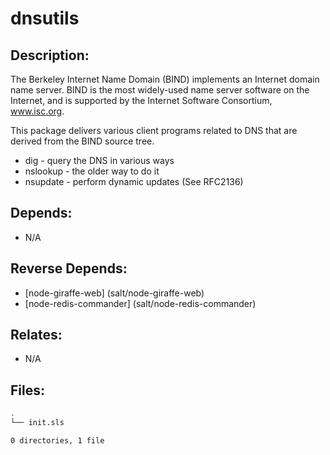 # dnsutils

## Description:

The Berkeley Internet Name Domain (BIND) implements an Internet domain name server.  BIND is the most widely-used name server software on the Internet, and is supported by the Internet Software Consortium, www.isc.org.

This package delivers various client programs related to DNS that are derived from the BIND source tree.

- dig - query the DNS in various ways
- nslookup - the older way to do it
- nsupdate - perform dynamic updates (See RFC2136)

## Depends:

  -  N/A

## Reverse Depends:

  -  [node-giraffe-web] (salt/node-giraffe-web)
  -  [node-redis-commander] (salt/node-redis-commander)

## Relates:

  -  N/A

## Files:

```bash
.
└── init.sls

0 directories, 1 file
```
